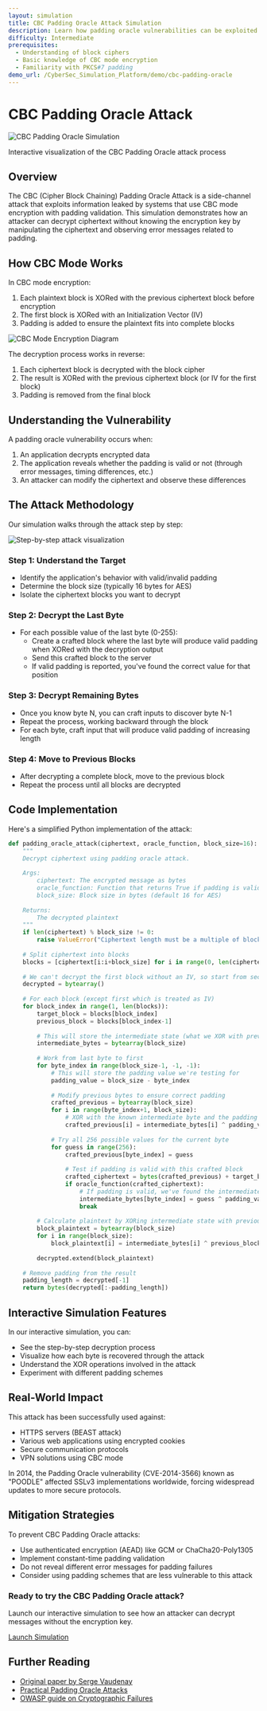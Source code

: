 ```yaml
---
layout: simulation
title: CBC Padding Oracle Attack Simulation
description: Learn how padding oracle vulnerabilities can be exploited in CBC mode encryption to recover plaintext without the encryption key.
difficulty: Intermediate
prerequisites:
  - Understanding of block ciphers
  - Basic knowledge of CBC mode encryption
  - Familiarity with PKCS#7 padding
demo_url: /CyberSec_Simulation_Platform/demo/cbc-padding-oracle
---
```


# CBC Padding Oracle Attack

<div class="simulation-image">
  <img src="{{ '/assets/images/Screenshot 2025-04-17 004130.png' | relative_url }}" alt="CBC Padding Oracle Simulation" class="full-width-image">
  <p class="image-caption">Interactive visualization of the CBC Padding Oracle attack process</p>
</div>

## Overview

The CBC (Cipher Block Chaining) Padding Oracle Attack is a side-channel attack that exploits information leaked by systems that use CBC mode encryption with padding validation. This simulation demonstrates how an attacker can decrypt ciphertext without knowing the encryption key by manipulating the ciphertext and observing error messages related to padding.

## How CBC Mode Works

In CBC mode encryption:

1. Each plaintext block is XORed with the previous ciphertext block before encryption
2. The first block is XORed with an Initialization Vector (IV)
3. Padding is added to ensure the plaintext fits into complete blocks

<div class="simulation-diagram">
  <img src="{{ '/assets/images/Screenshot 2025-04-17 004618.png' | relative_url }}" alt="CBC Mode Encryption Diagram" class="medium-image">
</div>

The decryption process works in reverse:
1. Each ciphertext block is decrypted with the block cipher
2. The result is XORed with the previous ciphertext block (or IV for the first block)
3. Padding is removed from the final block

## Understanding the Vulnerability

A padding oracle vulnerability occurs when:

1. An application decrypts encrypted data
2. The application reveals whether the padding is valid or not (through error messages, timing differences, etc.)
3. An attacker can modify the ciphertext and observe these differences

## The Attack Methodology

Our simulation walks through the attack step by step:

<div class="simulation-steps">
  <img src="{{ '/assets/images/Screenshot 2025-04-17 004152.png' | relative_url }}" alt="Step-by-step attack visualization" class="medium-image">
</div>

### Step 1: Understand the Target
- Identify the application's behavior with valid/invalid padding
- Determine the block size (typically 16 bytes for AES)
- Isolate the ciphertext blocks you want to decrypt

### Step 2: Decrypt the Last Byte
- For each possible value of the last byte (0-255):
  - Create a crafted block where the last byte will produce valid padding when XORed with the decryption output
  - Send this crafted block to the server
  - If valid padding is reported, you've found the correct value for that position

### Step 3: Decrypt Remaining Bytes
- Once you know byte N, you can craft inputs to discover byte N-1
- Repeat the process, working backward through the block
- For each byte, craft input that will produce valid padding of increasing length

### Step 4: Move to Previous Blocks
- After decrypting a complete block, move to the previous block
- Repeat the process until all blocks are decrypted

## Code Implementation

Here's a simplified Python implementation of the attack:

```python
def padding_oracle_attack(ciphertext, oracle_function, block_size=16):
    """
    Decrypt ciphertext using padding oracle attack.
    
    Args:
        ciphertext: The encrypted message as bytes
        oracle_function: Function that returns True if padding is valid, False otherwise
        block_size: Block size in bytes (default 16 for AES)
    
    Returns:
        The decrypted plaintext
    """
    if len(ciphertext) % block_size != 0:
        raise ValueError("Ciphertext length must be a multiple of block size")
    
    # Split ciphertext into blocks
    blocks = [ciphertext[i:i+block_size] for i in range(0, len(ciphertext), block_size)]
    
    # We can't decrypt the first block without an IV, so start from second block
    decrypted = bytearray()
    
    # For each block (except first which is treated as IV)
    for block_index in range(1, len(blocks)):
        target_block = blocks[block_index]
        previous_block = blocks[block_index-1]
        
        # This will store the intermediate state (what we XOR with previous block)
        intermediate_bytes = bytearray(block_size)
        
        # Work from last byte to first
        for byte_index in range(block_size-1, -1, -1):
            # This will store the padding value we're testing for
            padding_value = block_size - byte_index
            
            # Modify previous bytes to ensure correct padding
            crafted_previous = bytearray(block_size)
            for i in range(byte_index+1, block_size):
                # XOR with the known intermediate byte and the padding value
                crafted_previous[i] = intermediate_bytes[i] ^ padding_value
            
            # Try all 256 possible values for the current byte
            for guess in range(256):
                crafted_previous[byte_index] = guess
                
                # Test if padding is valid with this crafted block
                crafted_ciphertext = bytes(crafted_previous) + target_block
                if oracle_function(crafted_ciphertext):
                    # If padding is valid, we've found the intermediate byte
                    intermediate_bytes[byte_index] = guess ^ padding_value
                    break
        
        # Calculate plaintext by XORing intermediate state with previous block
        block_plaintext = bytearray(block_size)
        for i in range(block_size):
            block_plaintext[i] = intermediate_bytes[i] ^ previous_block[i]
        
        decrypted.extend(block_plaintext)
    
    # Remove padding from the result
    padding_length = decrypted[-1]
    return bytes(decrypted[:-padding_length])
```

## Interactive Simulation Features

In our interactive simulation, you can:

- See the step-by-step decryption process
- Visualize how each byte is recovered through the attack
- Understand the XOR operations involved in the attack
- Experiment with different padding schemes

## Real-World Impact

This attack has been successfully used against:

- HTTPS servers (BEAST attack)
- Various web applications using encrypted cookies
- Secure communication protocols
- VPN solutions using CBC mode

In 2014, the Padding Oracle vulnerability (CVE-2014-3566) known as "POODLE" affected SSLv3 implementations worldwide, forcing widespread updates to more secure protocols.

## Mitigation Strategies

To prevent CBC Padding Oracle attacks:

- Use authenticated encryption (AEAD) like GCM or ChaCha20-Poly1305
- Implement constant-time padding validation
- Do not reveal different error messages for padding failures
- Consider using padding schemes that are less vulnerable to this attack

<div class="cta-box">
  <h3>Ready to try the CBC Padding Oracle attack?</h3>
  <p>Launch our interactive simulation to see how an attacker can decrypt messages without the encryption key.</p>
  <a href="{{ page.demo_url }}" class="button button-primary">Launch Simulation</a>
</div>

## Further Reading

- [Original paper by Serge Vaudenay](https://www.iacr.org/archive/eurocrypt2002/23320530/23320530.pdf)
- [Practical Padding Oracle Attacks](https://www.usenix.org/legacy/event/woot10/tech/full_papers/Rizzo.pdf)
- [OWASP guide on Cryptographic Failures](https://owasp.org/Top10/A02_2021-Cryptographic_Failures/)